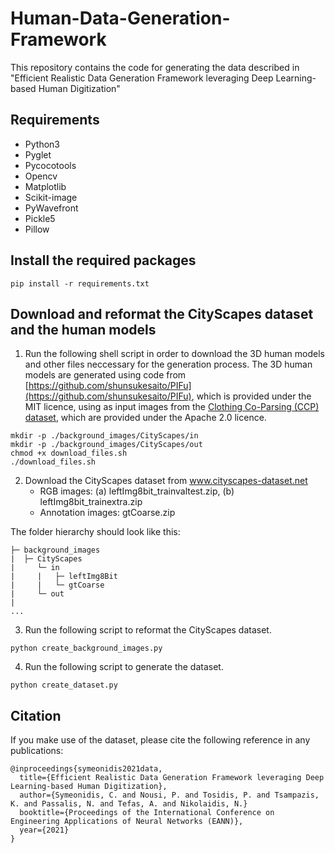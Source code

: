 # Human-Data-Generation-Framework
This repository contains the code for generating the data described in "Efficient Realistic Data Generation Framework leveraging Deep Learning-based Human Digitization"

## Requirements
* Python3
* Pyglet
* Pycocotools
* Opencv
* Matplotlib
* Scikit-image
* PyWavefront
* Pickle5
* Pillow

## Install the required packages
```
pip install -r requirements.txt
```

## Download and reformat the CityScapes dataset and the human models

1. Run the following shell script in order to download the 3D human models and other files neccessary for the generation process. The 3D human models are generated using code from [https://github.com/shunsukesaito/PIFu](https://github.com/shunsukesaito/PIFu), which is provided under the MIT licence, using as input images from the [Clothing Co-Parsing (CCP) dataset](https://github.com/bearpaw/clothing-co-parsing), which are provided under the Apache 2.0 licence. 
```
mkdir -p ./background_images/CityScapes/in
mkdir -p ./background_images/CityScapes/out
chmod +x download_files.sh
./download_files.sh
```

2. Download the CityScapes dataset from www.cityscapes-dataset.net <br />
    * RGB images: (a) leftImg8bit_trainvaltest.zip,  (b) leftImg8bit_trainextra.zip <br />
    * Annotation images: gtCoarse.zip <br />

The folder hierarchy should look like this:
```
├─ background_images
|  ├─ CityScapes
|     └─ in
|     |   ├─ leftImg8Bit
|     |   └─ gtCoarse
|     └─ out
|      
...
```

3. Run the following script to reformat the CityScapes dataset.
```  
python create_background_images.py
```
4. Run the following script to generate the dataset.
```  
python create_dataset.py
```
## Citation
If you make use of the dataset, please cite the following reference in any publications:
```
@inproceedings{symeonidis2021data,
  title={Efficient Realistic Data Generation Framework leveraging Deep Learning-based Human Digitization},
  author={Symeonidis, C. and Nousi, P. and Tosidis, P. and Tsampazis, K. and Passalis, N. and Tefas, A. and Nikolaidis, N.}
  booktitle={Proceedings of the International Conference on Engineering Applications of Neural Networks (EANN)},
  year={2021}
}
```
